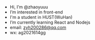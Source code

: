 - Hi, I’m @zhaoyuuu
- I’m interested in front-end
- I'm a student in HUST(WuHan)
- I’m currently learning React and Nodejs
- email: zyh200286@qq.com
- wx: ag2021614gg

<!---
zhaoyuuu/zhaoyuuu is a ✨ special ✨ repository because its `README.md` (this file) appears on your GitHub profile.
You can click the Preview link to take a look at your changes.
--->
